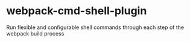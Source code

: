 # webpack-cmd-shell-plugin
Run flexible and configurable shell commands through each step of the webpack build process
